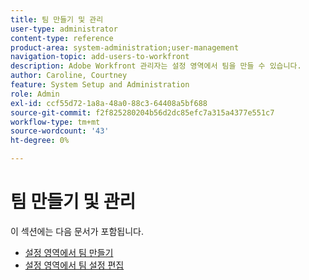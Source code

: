 ```yaml
---
title: 팀 만들기 및 관리
user-type: administrator
content-type: reference
product-area: system-administration;user-management
navigation-topic: add-users-to-workfront
description: Adobe Workfront 관리자는 설정 영역에서 팀을 만들 수 있습니다.
author: Caroline, Courtney
feature: System Setup and Administration
role: Admin
exl-id: ccf55d72-1a8a-48a0-88c3-64408a5bf688
source-git-commit: f2f825280204b56d2dc85efc7a315a4377e551c7
workflow-type: tm+mt
source-wordcount: '43'
ht-degree: 0%

---
```


# 팀 만들기 및 관리

이 섹션에는 다음 문서가 포함됩니다.

* [설정 영역에서 팀 만들기](../../../administration-and-setup/add-users/create-and-manage-teams/create-a-team-from-setup.md)
* [설정 영역에서 팀 설정 편집](../../../administration-and-setup/add-users/create-and-manage-teams/edit-team-settings-from-setup.md)
